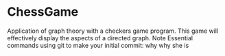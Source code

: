# ChessGame
Application of graph theory with a checkers game program. This game will effectively display the aspects of a directed graph.
Note Essential commands using git to make your initial commit:
why why 
she is 